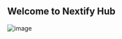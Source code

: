 ## Welcome to Nextify Hub
![image](https://github.com/user-attachments/assets/6191fdb6-4991-4f5d-8322-611f96ba6705)


